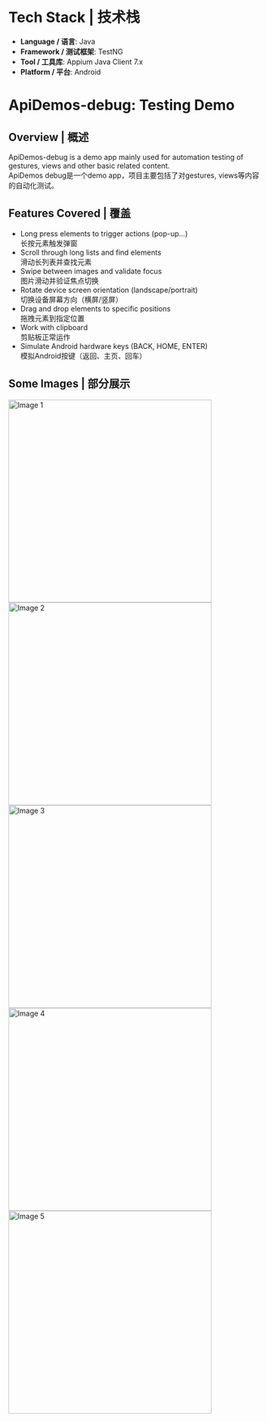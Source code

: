 # Tech Stack | 技术栈
- **Language / 语言**: Java  
- **Framework / 测试框架**: TestNG  
- **Tool / 工具库**: Appium Java Client 7.x  
- **Platform / 平台**: Android <br>

# ApiDemos-debug: Testing Demo 
## Overview | 概述  
ApiDemos-debug is a demo app mainly used for automation testing of gestures, views and other basic related content.<br>
ApiDemos debug是一个demo app，项目主要包括了对gestures, views等内容的自动化测试。

## Features Covered | 覆盖
- Long press elements to trigger actions (pop-up...)<br>长按元素触发弹窗
- Scroll through long lists and find elements<br>滑动长列表并查找元素
- Swipe between images and validate focus<br>图片滑动并验证焦点切换
- Rotate device screen orientation (landscape/portrait)<br>切换设备屏幕方向（横屏/竖屏）
- Drag and drop elements to specific positions<br>拖拽元素到指定位置
- Work with clipboard<br>剪贴板正常运作
- Simulate Android hardware keys (BACK, HOME, ENTER)<br>模拟Android按键（返回、主页、回车）

## Some Images | 部分展示
<img src="img/2-1.png" alt="Image 1" width="400">
<img src="img/2-6.png" alt="Image 2" width="400">
<img src="img/2-4.png" alt="Image 3" width="400">
<img src="img/2-5.png" alt="Image 4" width="400">
<img src="img/2-7.png" alt="Image 5" width="400">
